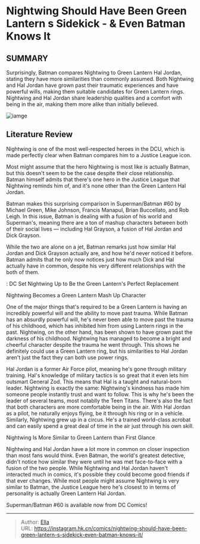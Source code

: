 # Nightwing Should Have Been Green Lantern s Sidekick - &amp; Even Batman Knows It


## SUMMARY 



  Surprisingly, Batman compares Nightwing to Green Lantern Hal Jordan, stating they have more similarities than commonly assumed.   Both Nightwing and Hal Jordan have grown past their traumatic experiences and have powerful wills, making them suitable candidates for Green Lantern rings.   Nightwing and Hal Jordan share leadership qualities and a comfort with being in the air, making them more alike than initially believed.  

![iamge](https://static1.srcdn.com/wordpress/wp-content/uploads/2024/01/nightwing-green-lantern-night-lantern.jpg)

## Literature Review

Nightwing is one of the most well-respected heroes in the DCU, which is made perfectly clear when Batman compares him to a Justice League icon.




Most might assume that the hero Nightwing is most like is actually Batman, but this doesn&#39;t seem to be the case despite their close relationship. Batman himself admits that there&#39;s one hero in the Justice League that Nightwing reminds him of, and it&#39;s none other than the Green Lantern Hal Jordan.




Batman makes this surprising comparison in Superman/Batman #60 by Michael Green, Mike Johnson, Francis Manapul, Brian Buccellato, and Rob Leigh. In this issue, Batman is dealing with a fusion of his world and Superman&#39;s, meaning there are a ton of mashup characters between both of their social lives — including Hal Grayson, a fusion of Hal Jordan and Dick Grayson.

          

While the two are alone on a jet, Batman remarks just how similar Hal Jordan and Dick Grayson actually are, and how he&#39;d never noticed it before. Batman admits that he only now notices just how much Dick and Hal actually have in common, despite his very different relationships with the both of them.

 : DC Set Nightwing Up to Be the Green Lantern&#39;s Perfect Replacement


 Nightwing Becomes a Green Lantern Mash Up Character 


          




One of the major things that&#39;s required to be a Green Lantern is having an incredibly powerful will and the ability to move past trauma. While Batman has an absurdly powerful will, he&#39;s never been able to move past the trauma of his childhood, which has inhibited him from using Lantern rings in the past. Nightwing, on the other hand, has been shown to have grown past the darkness of his childhood. Nightwing has managed to become a bright and cheerful character despite the trauma he went through. This shows he definitely could use a Green Lantern ring, but his similarities to Hal Jordan aren&#39;t just the fact they can both use power rings.

Hal Jordan is a former Air Force pilot, meaning he&#39;s gone through military training. Hal&#39;s knowledge of military tactics is so great that it even lets him outsmart General Zod. This means that Hal is a taught and natural-born leader. Nightwing is exactly the same: Nightwing&#39;s kindness has made him someone people instantly trust and want to follow. This is why he&#39;s been the leader of several teams, most notablly the Teen Titans. There&#39;s also the fact that both characters are more comfortable being in the air. With Hal Jordan as a pilot, he naturally enjoys flying, be it through his ring or in a vehicle. Similarly, Nightwing grew up in a circus. He&#39;s a trained world-class acrobat and can easily spend a great deal of time in the air just through his own skill.






 Nightwing Is More Similar to Green Lantern than First Glance 
          

Nightwing and Hal Jordan have a lot more in common on closer inspection than most fans would think. Even Batman, the world&#39;s greatest detective, didn&#39;t notice how similar they were until he was met face-to-face with a fusion of the two people. While Nightwing and Hal Jordan haven&#39;t interacted much in comics, it&#39;s possible they could become good friends if that ever changes. While most people might assume Nightwing is very similar to Batman, the Justice League hero he&#39;s closest to in terms of personality is actually Green Lantern Hal Jordan.



Superman/Batman #60 is available now from DC Comics!








---

> Author: [Ella](https://instagram.hk.cn/)  
> URL: https://instagram.hk.cn/comics/nightwing-should-have-been-green-lantern-s-sidekick-even-batman-knows-it/  

